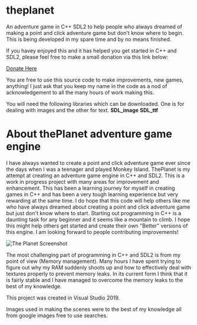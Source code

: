 # theplanet
An adventure game in C++ SDL2 to help people who always dreamed of making a point and click adventure game but don't know where to begin.
This is being developed in my spare time and by no means finished.

If you havey enjoyed this and it has helped you get started in C++ and SDL2, please feel free to make a small donation via this link below: 

[Donate Here](http://www.brightland-net.co.uk/donate.html)

You are free to use this source code to make improvements, new games, anything! I just ask that you keep my name in the code as a nod of acknowledgement to all the many hours of work making this.

You will need the following libraries which can be downloaded. One is for dealing with images and the other for text.
**SDL_image**
**SDL_ttf**

# About thePlanet adventure game engine

I have always wanted to create a point and click adventure game ever since the days when I was a teenager and played Monkey Island. ThePlanet is my attempt at creating an adventure game engine in C++ and SDL2. This is a work in progress project with many areas for improvement and enhancement. This has been a learning journey for myself in creating games in C++ and has been a very tough learning experience but very rewarding at the same time. I do hope that this code will help others like me who have always dreamed about creating a point and click adventure game but just don't know where to start. Starting out programming in C++ is a daunting task for any beginner and it seems like a mountain to climb. I hope this might help others get started and create their own "Better" versions of this engine. I am looking forward to people contributing improvements!

![The Planet Screenshot](https://i.imgur.com/Ym5MogO.jpg)

The most challenging part of programming in C++ and SDL2 is from my point of view (Memory management). Many hours I have spent trying to figure out why my RAM suddenly shoots up and how to effectively deal with textures properly to prevent memory leaks. In its current form I think that it is fairly stable and I have managed to overcome the memory leaks to the best of my knowledge.

This project was created in Visual Studio 2019.

Images used in making the scenes were to the best of my knowledge all from google images free to use searches.
